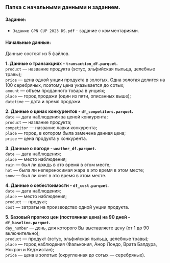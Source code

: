 ### Папка с начальными данными и заданием.

#### Задание:

- `Задание GPN CUP 2023 DS.pdf` - задание с комментариями.

#### Начальные данные:

Данные состоят из 5 файлов.  

**1. Данные о транзакциях - `transaction_df.parquet`.**  
`product` — название продукта (эстус, эльфийская пыльца, целебные травы);  
`price` — цена одной унции продукта в золотых. Одна золотая делится на 100 серебряных, поэтому цена указывается до сотых;  
`amount` — объем проданного товара в унциях;  
`place` — город продажи (один из пяти, описанных выше);  
`datetime` — дата и время продажи.  

**2. Данные о ценах конкурентов - `df_competitors.parquet`.**  
`date` — дата наблюдения за ценой конкурента;  
`product` — название продукта;  
`competitor` — название лавки конкурента;  
`place` — город, в котором была замечена данная цена;  
`price` — цена продукта у конкурента.  

**3. Данные о погоде - `weather_df.parquet`.**  
`date` — дата наблюдения;  
`place` — место наблюдения;  
`rain` — был ли дождь в это время в этом месте;  
`hot` — была ли непереносимая жара в это время в этом месте;  
`snow` — был ли снег в это время в этом месте.  

**4. Данные о себестоимости - `df_cost.parquet`.**  
`date` — дата наблюдения;  
`place` — место наблюдения;  
`product` — продукт;  
`cost` — затраты на производство одной унции продукта.  

**5. Базовый прогноз цен (постоянная цена) на 90 дней - `df_baseline.parquet`.**  
`day_number` — день, для которого Вы выставляете цену (от 1 до 90 включительно);  
`product` — продукт (эстус, эльфийская пыльца, целебные травы);  
`place` — город наблюдения (Фалькония, Анор Лондо, Врата Балдура, Нокрон и
Кеджистан);  
`price` — цена в золотых (округленная до сотых — серебряные).
